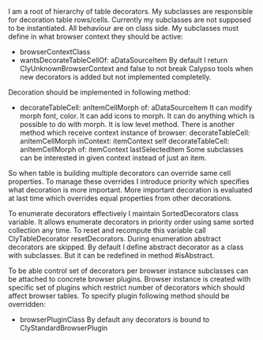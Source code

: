 I am a root of hierarchy of table decorators.
My subclasses are responsible for decoration table rows/cells.
Currently my subclasses are not supposed to be instantiated. All behaviour are on class side.
My subclasses must define in what browser context they should be active: 
- browserContextClass 
- wantsDecorateTableCellOf: aDataSourceItem
By default I return ClyUnknownBrowserContext and false to not break Calypso tools when new decorators is added but not implemented completelly.

Decoration should be implemented in following method:
- decorateTableCell: anItemCellMorph of: aDataSourceItem
It can modify morph font, color. It can add icons to morph. It can do anything which is possible to do with morph.
It is low level method. There is another method which receive context instance of browser:
	decorateTableCell: anItemCellMorph inContext: itemContext 
		self decorateTableCell: anItemCellMorph of: itemContext lastSelectedItem
Some subclasses can be interested in given context instead of just an item.

So when table is building multiple decorators can override same cell properties. To manage these overrides I introduce priority which specifies what decoration is more important. More important decoration is evaluated at last time which overrides equal properties from other decorations.

To enumerate decorators effectively I maintain SortedDecorators class variable. It allows enumerate decorators in priority order using same sorted collection any time. To reset and recompute this variable call 
	ClyTableDecorator resetDecorators.
During enumeration abstract decorators are skipped. By default I define abstract decorator as a class with subclasses. But it can be redefined in method #isAbstract. 

To be able control set of decorators per browser instance subclasses can be attached to concrete browser plugins.
Browser instance is created with specific set of plugins which restrict number of decorators which should affect browser tables.
To specify plugin following method should be overridden:
- browserPluginClass
By default any decorators is bound to ClyStandardBrowserPlugin